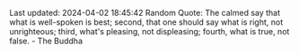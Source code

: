 Last updated: 2024-04-02 18:45:42
Random Quote: The calmed say that what is well-spoken is best; second, that one should say what is right, not unrighteous; third, what's pleasing, not displeasing; fourth, what is true, not false. - The Buddha